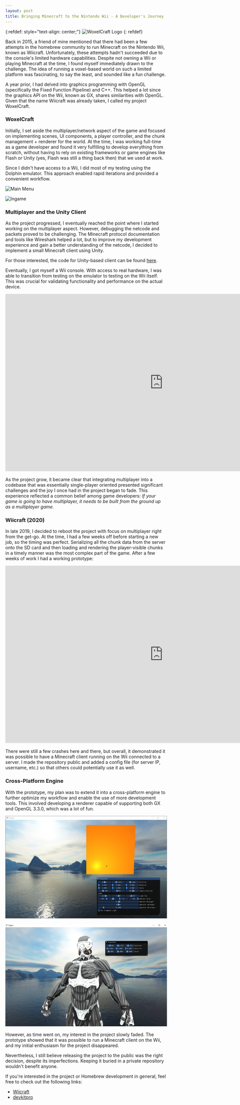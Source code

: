 ```yaml
---
layout: post
title: Bringing Minecraft to the Nintendo Wii - A Developer's Journey
---
```

{:refdef: style="text-align: center;"}
![WoxelCraft Logo](https://wiibrew.org/w/images/f/fe/WoxelCraft_icon.png)
{: refdef}

Back in 2015, a friend of mine mentioned that there had been a few attempts in the homebrew community to run Minecraft on the Nintendo Wii, known as Wiicraft.
Unfortunately, these attempts hadn't succeeded due to the console's limited hardware capabilities. 
Despite not owning a Wii or playing Minecraft at the time, I found myself immediately drawn to the challenge.
The idea of running a voxel-based world on such a limited platform was fascinating, to say the least, and sounded like a fun challenge.

A year prior, I had delved into graphics programming with OpenGL (specifically the Fixed Function Pipeline) and C++. 
This helped a lot since the graphics API on the Wii, known as GX, shares similarities with OpenGL.
Given that the name Wiicraft was already taken, I called my project WoxelCraft.

### WoxelCraft

Initially, I set aside the multiplayer/network aspect of the game and focused on implementing scenes, UI components, a player controller, and the chunk management + renderer for the world.
At the time, I was working full-time as a game developer and found it very fulfilling to develop everything from scratch,
without having to rely on existing frameworks or game engines like Flash or Unity (yes, Flash was still a thing back then) that we used at work.

Since I didn't have access to a Wii, I did most of my testing using the Dolphin emulator.
This approach enabled rapid iterations and provided a convenient workflow.

![Main Menu](https://wiibrew.org/w/images/thumb/6/68/WoxelCraft_Menu_0.0.2.png/800px-WoxelCraft_Menu_0.0.2.png)

![Ingame](https://wiibrew.org/w/images/thumb/f/f5/WoxelCraft.png/800px-WoxelCraft.png)

### Multiplayer and the Unity Client

As the project progressed, I eventually reached the point where I started working on the multiplayer aspect. 
However, debugging the netcode and packets proved to be challenging. 
The Minecraft protocol documentation and tools like Wireshark helped a lot, but to improve my development experience and gain a better understanding of the netcode, 
I decided to implement a small Minecraft client using Unity. 

For those interested, the code for Unity-based client can be found [here](https://github.com/kperdlich/Minecraft-Unity-Client). 

Eventually, I got myself a Wii console. With access to real hardware, I was able to transition from testing on the emulator to testing on the Wii itself. 
This was crucial for validating functionality and performance on the actual device. 

<iframe width="981" height="552" src="https://www.youtube.com/embed/e4zTgiIqJGQ" title="WoxelCraft: A Minecraft Client for the Nintendo Wii" frameborder="0" allow="accelerometer; autoplay; clipboard-write; encrypted-media; gyroscope; picture-in-picture; web-share" referrerpolicy="strict-origin-when-cross-origin" allowfullscreen></iframe>

As the project grow, it became clear that integrating multiplayer into a codebase that was essentially single-player oriented presented significant challenges and
the joy I once had in the project began to fade.
This experience reflected a common belief among game developers: <i>If your game is going to have multiplayer, it needs to be built from the ground up as a multiplayer game.</i>

### Wiicraft (2020)

In late 2019, I decided to reboot the project with focus on multiplayer right from the get-go.
At the time, I had a few weeks off before starting a new job, so the timing was perfect.
Serializing all the chunk data from the server onto the SD card and then loading and rendering the player-visible chunks in a timely manner was the most complex part of the game.
After a few weeks of work I had a working prototype:

<iframe width="981" height="552" src="https://www.youtube.com/embed/lv3MmPLz3wI" title="Wiicraft Alpha 1.0 - Minecraft Client for the Nintendo Wii" frameborder="0" allow="accelerometer; autoplay; clipboard-write; encrypted-media; gyroscope; picture-in-picture; web-share" referrerpolicy="strict-origin-when-cross-origin" allowfullscreen></iframe>

There were still a few crashes here and there, but overall, it demonstrated it was possible to have a Minecraft client running on the Wii connected to a server.
I made the repository public and added a config file (for server IP, username, etc.) so that others could potentially use it as well.

### Cross-Platform Engine
With the prototype, my plan was to extend it into a cross-platform engine to further optimize my workflow and enable the use of more development tools.
This involved developing a renderer capable of supporting both GX and OpenGL 3.3.0, which was a lot of fun. 

![Cross-Platform-Engine-1](/images/Wiicraft_OpenGL_Engine-1.png)

![Cross-Platform-Engine-2](/images/Wiicraft_OpenGL_Engine-2.jpg)

However, as time went on, my interest in the project slowly faded.
The prototype showed that it was possible to run a Minecraft client on the Wii, and my initial enthusiasm for the project disappeared.

Nevertheless, I still believe releasing the project to the public was the right decision, despite its imperfections. 
Keeping it buried in a private repository wouldn't benefit anyone.

If you're interested in the project or Homebrew development in general, feel free to check out the following links:
- [Wiicraft](https://github.com/kperdlich/wiicraft)
- [devkitpro](https://devkitpro.org/)
